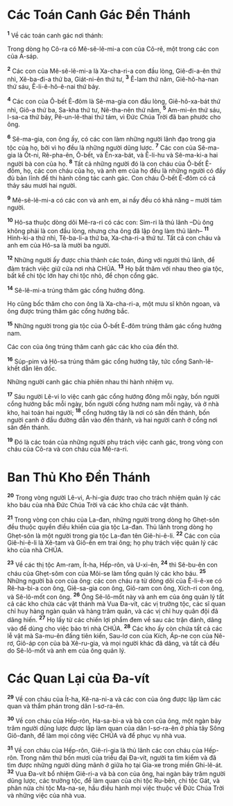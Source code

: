 

# Các Toán Canh Gác Đền Thánh
<sup><b>1</b></sup> Về các toán canh gác nơi thánh:

Trong dòng họ Cô-ra có Mê-sê-lê-mi-a con của Cô-rê, một trong các con của A-sáp.

<sup><b>2</b></sup> Các con của Mê-sê-lê-mi-a là Xa-cha-ri-a con đầu lòng, Giê-đi-a-ên thứ nhì, Xê-ba-đi-a thứ ba, Giát-ni-ên thứ tư, <sup><b>3</b></sup> Ê-lam thứ năm, Giê-hô-ha-nan thứ sáu, Ê-li-ê-hô-ê-nai thứ bảy.

<sup><b>4</b></sup> Các con của Ô-bết Ê-đôm là Sê-ma-gia con đầu lòng, Giê-hô-xa-bát thứ nhì, Giô-a thứ ba, Sa-kha thứ tư, Nê-tha-nên thứ năm, <sup><b>5</b></sup> Am-mi-ên thứ sáu, I-sa-ca thứ bảy, Pê-un-lê-thai thứ tám, vì Đức Chúa Trời đã ban phước cho ông.

<sup><b>6</b></sup> Sê-ma-gia, con ông ấy, có các con làm những người lãnh đạo trong gia tộc của họ, bởi vì họ đều là những người dũng lược. <sup><b>7</b></sup> Các con của Sê-ma-gia là Ốt-ni, Rê-pha-ên, Ô-bết, và Ên-xa-bát, và Ê-li-hu và Sê-ma-ki-a hai người bà con của họ. <sup><b>8</b></sup> Tất cả những người đó là con cháu của Ô-bết Ê-đôm, họ, các con cháu của họ, và anh em của họ đều là những người có đầy đủ bản lĩnh để thi hành công tác canh gác. Con cháu Ô-bết Ê-đôm có cả thảy sáu mươi hai người.

<sup><b>9</b></sup> Mê-sê-lê-mi-a có các con và anh em, ai nấy đều có khả năng – mười tám người.

<sup><b>10</b></sup> Hô-sa thuộc dòng dõi Mê-ra-ri có các con: Sim-ri là thủ lãnh –Dù ông không phải là con đầu lòng, nhưng cha ông đã lập ông làm thủ lãnh– <sup><b>11</b></sup> Hinh-ki-a thứ nhì, Tê-ba-li-a thứ ba, Xa-cha-ri-a thứ tư. Tất cả con cháu và anh em của Hô-sa là mười ba người.

<sup><b>12</b></sup> Những người ấy được chia thành các toán, đúng với người thủ lãnh, để đảm trách việc giữ cửa nơi nhà CHÚA. <sup><b>13</b></sup> Họ bắt thăm với nhau theo gia tộc, bất kể chi tộc lớn hay chi tộc nhỏ, để chọn cổng gác.

<sup><b>14</b></sup> Sê-lê-mi-a trúng thăm gác cổng hướng đông.

Họ cũng bốc thăm cho con ông là Xa-cha-ri-a, một mưu sĩ khôn ngoan, và ông được trúng thăm gác cổng hướng bắc.

<sup><b>15</b></sup> Những người trong gia tộc của Ô-bết Ê-đôm trúng thăm gác cổng hướng nam.

Các con của ông trúng thăm canh gác các kho của đền thờ.

<sup><b>16</b></sup> Súp-pim và Hô-sa trúng thăm gác cổng hướng tây, tức cổng Sanh-lê-khết dẫn lên dốc.

Những người canh gác chia phiên nhau thi hành nhiệm vụ.

<sup><b>17</b></sup> Sáu người Lê-vi lo việc canh gác cổng hướng đông mỗi ngày, bốn người cổng hướng bắc mỗi ngày, bốn người cổng hướng nam mỗi ngày, và ở nhà kho, hai toán hai người; <sup><b>18</b></sup> cổng hướng tây là nơi có sân đền thánh, bốn người canh ở đầu đường dẫn vào đền thánh, và hai người canh ở cổng nơi sân đền thánh.

<sup><b>19</b></sup> Đó là các toán của những người phụ trách việc canh gác, trong vòng con cháu của Cô-ra và con cháu của Mê-ra-ri.

# Ban Thủ Kho Đền Thánh
<sup><b>20</b></sup> Trong vòng người Lê-vi, A-hi-gia được trao cho trách nhiệm quản lý các kho báu của nhà Đức Chúa Trời và các kho chứa các vật thánh.

<sup><b>21</b></sup> Trong vòng con cháu của La-đan, những người trong dòng họ Ghẹt-sôn đều thuộc quyền điều khiển của gia tộc La-đan. Thủ lãnh trong dòng họ Ghẹt-sôn là một người trong gia tộc La-đan tên Giê-hi-ê-li. <sup><b>22</b></sup> Các con của Giê-hi-ê-li là Xê-tam và Giô-ên em trai ông; họ phụ trách việc quản lý các kho của nhà CHÚA.

<sup><b>23</b></sup> Về các thị tộc Am-ram, Ít-ha, Hếp-rôn, và U-xi-ên, <sup><b>24</b></sup> thì Sê-bu-ên con cháu của Ghẹt-sôm con của Môi-se làm tổng quản lý các kho báu. <sup><b>25</b></sup> Những người bà con của ông: các con cháu ra từ dòng dõi của Ê-li-ê-xe có Rê-ha-bi-a con ông, Giê-sa-gia con ông, Giô-ram con ông, Xích-ri con ông, và Sê-lô-mốt con ông. <sup><b>26</b></sup> Ông Sê-lô-mốt này và anh em của ông quản lý tất cả các kho chứa các vật thánh mà Vua Đa-vít, các vị trưởng tộc, các sĩ quan chỉ huy hàng ngàn quân và hàng trăm quân, và các vị chỉ huy quân đội đã dâng hiến. <sup><b>27</b></sup> Họ lấy từ các chiến lợi phẩm đem về sau các trận đánh, dâng vào để dùng cho việc bảo trì nhà CHÚA. <sup><b>28</b></sup> Các kho ấy còn chứa tất cả các lễ vật mà Sa-mu-ên đấng tiên kiến, Sau-lơ con của Kích, Áp-ne con của Nê-rơ, Giô-áp con của bà Xê-ru-gia, và mọi người khác đã dâng, và tất cả đều do Sê-lô-mốt và anh em của ông quản lý.

# Các Quan Lại của Đa-vít
<sup><b>29</b></sup> Về con cháu của Ít-ha, Kê-na-ni-a và các con của ông được lập làm các quan và thẩm phán trong dân I-sơ-ra-ên.

<sup><b>30</b></sup> Về con cháu của Hếp-rôn, Ha-sa-bi-a và bà con của ông, một ngàn bảy trăm người dũng lược được lập làm quan của dân I-sơ-ra-ên ở phía tây Sông Giô-đanh, để làm mọi công việc CHÚA và để phục vụ nhà vua.

<sup><b>31</b></sup> Về con cháu của Hếp-rôn, Giê-ri-gia là thủ lãnh các con cháu của Hếp-rôn. Trong năm thứ bốn mươi của triều đại Đa-vít, người ta tìm kiếm và đã tìm được những người dũng mãnh ở giữa họ tại Gia-xe trong miền Ghi-lê-át. <sup><b>32</b></sup> Vua Đa-vít bổ nhiệm Giê-ri-a và bà con của ông, hai ngàn bảy trăm người dũng lược, các trưởng tộc, để làm quan của chi tộc Ru-bên, chi tộc Gát, và phân nửa chi tộc Ma-na-se, hầu điều hành mọi việc thuộc về Đức Chúa Trời và những việc của nhà vua.

